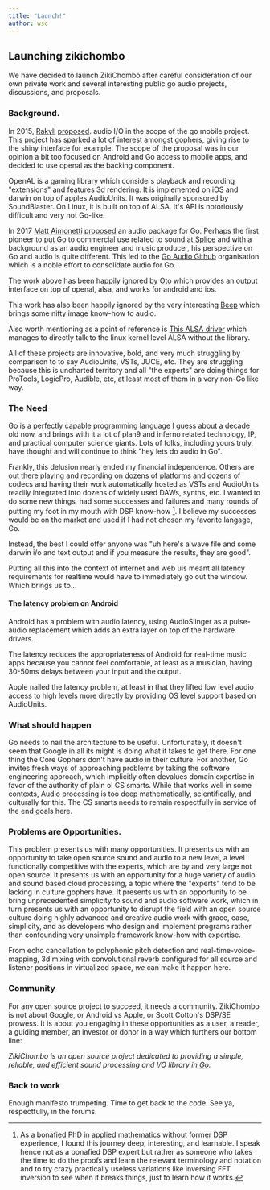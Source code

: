 ```yaml
---
title: "Launch!"
author: wsc
---
```


## Launching zikichombo 

We have decided to launch ZikiChombo after careful consideration of our own
private work and several interesting public go audio projects, discussions, and
proposals.

### Background.

In 2015, [Rakyll](http://github.com/rakyll)
[proposed](https://github.com/golang/go/issues/13432).  audio I/O in the scope
of the go mobile project.  This project has sparked a lot of interest amongst
gophers, giving rise to the shiny interface for example.  The scope of the
proposal was in our opinion a bit too focused on Android and Go access to
mobile apps, and decided to use openal as the backing component.

OpenAL is a gaming library which considers playback and recording "extensions"
and features 3d rendering.  It is implemented on iOS and darwin on top of
apples AudioUnits.  It was originally sponsored by SoundBlaster.  On Linux, it
is built on top of ALSA.  It's API is notoriously difficult and very not
Go-like.

In 2017 [Matt Aimonetti](http://github.com/mattetti)
[proposed](https://github.com/golang/go/issues/18497) an audio package for Go.
Perhaps the first pioneer to put Go to commercial use related to sound at
[Splice](http://splice.com) and with a background as an audio engineer and
music producer, his perspective on Go and audio is quite different.  This led
to the [Go Audio Github](http://github.com/go-audio) organisation which is
a noble effort to consolidate audio for Go.

The work above has been happily ignored by
[Oto](https://github.com/hajimehoshi/oto) which provides an output interface on
top of openal, alsa, and works for android and ios.

This work has also been happily ignored by the very interesting
[Beep](https://github.com/faiface/beep) which brings some nifty image know-how
to audio.

Also worth mentioning as a point of reference is [This ALSA
driver](https://github.com/yobert/alsa) which manages to directly talk to the
linux kernel level ALSA without the library.

All of these projects are innovative, bold, and very much struggling by comparison
to to say AudioUnits, VSTs, JUCE, etc.  They are struggling because this is uncharted territory
and all "the experts" are doing things for ProTools, LogicPro, Audible, etc, at least most
of them in a very non-Go like way.

### The Need
Go is a perfectly capable programming language I guess about a decade old now,
and brings with it a lot of plan9 and inferno related technology, IP, and 
practical computer science giants.  Lots of folks, including yours truly, 
have thought and will continue to think "hey lets do audio in Go".  

Frankly, this delusion nearly ended my financial independence.  Others are out there
playing and recording on dozens of platforms and dozens of codecs and having 
their work automatically hosted as VSTs and AudioUnits readily integrated into 
dozens of widely used DAWs, synths, etc.  I wanted to do some new things, had some
successes and failures and many rounds of putting my foot in my mouth with 
DSP know-how [^1].  I believe my successes would be on the market and used if I had
not chosen my favorite langage, Go.

Instead, the best I could offer anyone was "uh here's a wave file and some darwin i/o
and text output and if you measure the results, they are good".

Putting all this into the context of internet and web uis meant all latency requirements
for realtime would have to immediately go out the window.  Which brings us to...

#### The latency problem on Android
Android has a problem with audio latency, using AudioSlinger as a pulse-audio replacement
which adds an extra layer on top of the hardware drivers.

The latency reduces the appropriateness of Android for real-time music apps because 
you cannot feel comfortable, at least as a musician, having 30-50ms delays between
your input and the output.

Apple nailed the latency problem, at least in that they lifted low level audio access to 
high levels more directly by providing OS level support based on AudioUnits.

### What should happen

Go needs to nail the architecture to be useful.  Unfortunately, it doesn't seem that 
Google in all its might is doing what it takes to get there.  For one thing the 
Core Gophers don't have audio in their culture.  For another, Go invites fresh
ways of approaching problems by taking the software engineering approach, which 
implicitly often devalues domain expertise in favor of the authority of plain ol 
CS smarts.  While that works well in some contexts, Audio processing is too deep 
mathematically, scientifically, and culturally for this.  The CS smarts needs to 
remain respectfully in service of the end goals here.

### Problems are Opportunities.
This problem presents us with many opportunities.  It presents us with an
opportunity to take open source sound and audio to a new level, a level
functionally competitive with the experts, which are by and very large not open
source.  It presents us with an opportunity for a huge variety of audio and
sound based cloud processing, a topic where the "experts" tend to be lacking in
culture gophers have.  It presents us with an opportunity to be bring
unprecedented simplicity to sound and audio software work, which in turn
presents us with an opportunity to disrupt the field with an open source
culture doing highly advanced and creative audio work with grace, ease,
simplicity, and as developers who design and implement programs rather than
confounding very unsimple framework know-how with expertise.

From echo cancellation to polyphonic pitch detection and
real-time-voice-mapping, 3d mixing with convolutional reverb configured for all
source and listener positions in virtualized space, _we_ can make it happen here.

### Community
For any open source project to succeed, it needs a community.  ZikiChombo is not about
Google, or Android vs Apple, or Scott Cotton's DSP/SE prowess.  It is about you engaging in these 
opportunities as a user, a reader, a guiding member, an investor or donor in a way 
which furthers our bottom line:

_ZikiChombo is an open source project dedicated to providing a simple, reliable, and efficient sound
processing and I/O library in [Go](http://golang.org)._

### Back to work
Enough manifesto trumpeting.  Time to get back to the code.  See ya, respectfully,
in the forums.


[^1]: As a bonafied PhD in applied mathematics without former DSP experience,
I found this journey deep, interesting, and learnable.  I speak hence not
as a bonafied DSP expert but rather as someone who takes the time to do the proofs
and learn the relevant terminology and notation and to try crazy practically useless 
variations like inversing FFT inversion to see when it breaks things, just 
to learn how it works.

